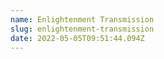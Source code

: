 ```yaml
---
name: Enlightenment Transmission
slug: enlightenment-transmission
date: 2022-05-05T09:51:44.094Z
---
```



